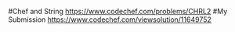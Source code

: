 #Chef and String
https://www.codechef.com/problems/CHRL2
#My Submission
https://www.codechef.com/viewsolution/11649752
